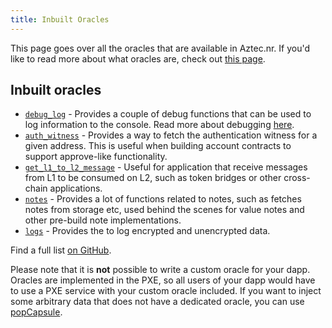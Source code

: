 ```yaml
---
title: Inbuilt Oracles
---
```


This page goes over all the oracles that are available in Aztec.nr. If you'd like to read more about what oracles are, check out [this page](TODO).

## Inbuilt oracles

- [`debug_log`](https://github.com/AztecProtocol/aztec-packages/blob/master/yarn-project/aztec-nr/aztec/src/oracle/debug_log.nr) - Provides a couple of debug functions that can be used to log information to the console. Read more about debugging [here](../../../debugging/main.md#logging-in-aztecnr).
- [`auth_witness`](https://github.com/AztecProtocol/aztec-packages/blob/master/yarn-project/aztec-nr/authwit/src/auth_witness.nr) - Provides a way to fetch the authentication witness for a given address. This is useful when building account contracts to support approve-like functionality.
- [`get_l1_to_l2_message`](https://github.com/AztecProtocol/aztec-packages/blob/master/yarn-project/aztec-nr/aztec/src/oracle/get_l1_to_l2_message.nr) - Useful for application that receive messages from L1 to be consumed on L2, such as token bridges or other cross-chain applications.
- [`notes`](https://github.com/AztecProtocol/aztec-packages/blob/master/yarn-project/aztec-nr/aztec/src/oracle/notes.nr) - Provides a lot of functions related to notes, such as fetches notes from storage etc, used behind the scenes for value notes and other pre-build note implementations.
- [`logs`](https://github.com/AztecProtocol/aztec-packages/blob/master/yarn-project/aztec-nr/aztec/src/oracle/logs.nr) - Provides the to log encrypted and unencrypted data.

Find a full list [on GitHub](https://github.com/AztecProtocol/aztec-packages/tree/master/yarn-project/aztec-nr/aztec/src/oracle).

Please note that it is **not** possible to write a custom oracle for your dapp. Oracles are implemented in the PXE, so all users of your dapp would have to use a PXE service with your custom oracle included. If you want to inject some arbitrary data that does not have a dedicated oracle, you can use [popCapsule](./pop_capsule.md).